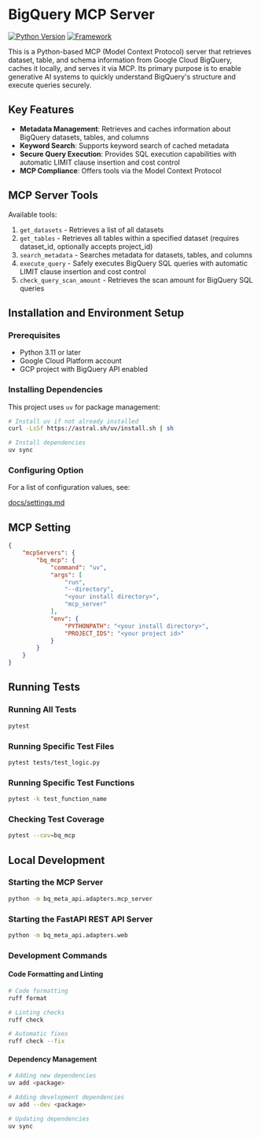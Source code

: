 # BigQuery MCP Server

[![Python Version](https://img.shields.io/badge/python-3.10%2B-blue.svg)](https://www.python.org/)
[![Framework](https://img.shields.io/badge/Framework-FastAPI-green.svg)](https://fastapi.tiangolo.com/)

This is a Python-based MCP (Model Context Protocol) server that retrieves dataset, table, and schema information from Google Cloud BigQuery, caches it locally, and serves it via MCP. Its primary purpose is to enable generative AI systems to quickly understand BigQuery's structure and execute queries securely.

## Key Features

- **Metadata Management**: Retrieves and caches information about BigQuery datasets, tables, and columns
- **Keyword Search**: Supports keyword search of cached metadata
- **Secure Query Execution**: Provides SQL execution capabilities with automatic LIMIT clause insertion and cost control
- **MCP Compliance**: Offers tools via the Model Context Protocol

## MCP Server Tools

Available tools:

1. `get_datasets` - Retrieves a list of all datasets
2. `get_tables` - Retrieves all tables within a specified dataset (requires dataset_id, optionally accepts project_id)
3. `search_metadata` - Searches metadata for datasets, tables, and columns
4. `execute_query` - Safely executes BigQuery SQL queries with automatic LIMIT clause insertion and cost control
5. `check_query_scan_amount` - Retrieves the scan amount for BigQuery SQL queries

## Installation and Environment Setup

### Prerequisites

- Python 3.11 or later
- Google Cloud Platform account
- GCP project with BigQuery API enabled

### Installing Dependencies

This project uses `uv` for package management:

```bash
# Install uv if not already installed
curl -LsSf https://astral.sh/uv/install.sh | sh

# Install dependencies
uv sync
```

### Configuring Option

For a list of configuration values, see:

[docs/settings.md](./docs/settings.md)


## MCP Setting

```json
{
    "mcpServers": {
        "bq_mcp": {
            "command": "uv",
            "args": [
                "run",
                "--directory",
                "<your install directory>",
                "mcp_server"
            ],
            "env": {
                "PYTHONPATH": "<your install directory>",
                "PROJECT_IDS": "<your project id>"
            }
        }
    }
}
```

## Running Tests

### Running All Tests

```bash
pytest
```

### Running Specific Test Files

```bash
pytest tests/test_logic.py
```

### Running Specific Test Functions

```bash
pytest -k test_function_name
```

### Checking Test Coverage

```bash
pytest --cov=bq_mcp
```

## Local Development

### Starting the MCP Server

```bash
python -m bq_meta_api.adapters.mcp_server
```

### Starting the FastAPI REST API Server

```bash
python -m bq_meta_api.adapters.web
```

### Development Commands

#### Code Formatting and Linting

```bash
# Code formatting
ruff format

# Linting checks
ruff check

# Automatic fixes
ruff check --fix
```

#### Dependency Management

```bash
# Adding new dependencies
uv add <package>

# Adding development dependencies
uv add --dev <package>

# Updating dependencies
uv sync
```
